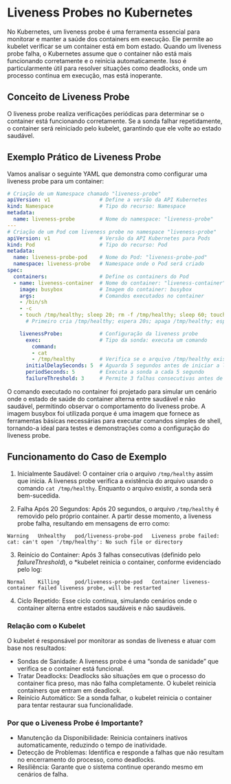 # Liveness Probes no Kubernetes

No Kubernetes, um liveness probe é uma ferramenta essencial para monitorar e manter a saúde dos containers em execução. Ele permite ao kubelet verificar se um container está em bom estado. Quando um liveness probe falha, o Kubernetes assume que o container não está mais funcionando corretamente e o reinicia automaticamente. Isso é particularmente útil para resolver situações como deadlocks, onde um processo continua em execução, mas está inoperante.

## Conceito de Liveness Probe

O liveness probe realiza verificações periódicas para determinar se o container está funcionando corretamente. Se a sonda falhar repetidamente, o container será reiniciado pelo kubelet, garantindo que ele volte ao estado saudável.

## Exemplo Prático de Liveness Probe

Vamos analisar o seguinte YAML que demonstra como configurar uma liveness probe para um container:
```yaml
# Criação de um Namespace chamado "liveness-probe"
apiVersion: v1                # Define a versão da API Kubernetes
kind: Namespace               # Tipo do recurso: Namespace
metadata:
  name: liveness-probe        # Nome do namespace: "liveness-probe"
---
# Criação de um Pod com liveness probe no namespace "liveness-probe"
apiVersion: v1                # Versão da API Kubernetes para Pods
kind: Pod                     # Tipo do recurso: Pod
metadata: 
  name: liveness-probe-pod    # Nome do Pod: "liveness-probe-pod"
  namespace: liveness-probe   # Namespace onde o Pod será criado
spec: 
  containers:                 # Define os containers do Pod
  - name: liveness-container  # Nome do container: "liveness-container"
    image: busybox            # Imagem do container: busybox
    args:                     # Comandos executados no container
    - /bin/sh
    - -c
    - touch /tmp/healthy; sleep 20; rm -f /tmp/healthy; sleep 60; touch /tmp/healthy; sleep 60; rm -f /tmp/healthy; sleep 600
      # Primeiro cria /tmp/healthy; espera 20s; apaga /tmp/healthy; espera 60s; recria /tmp/healthy; repete

    livenessProbe:            # Configuração da liveness probe
      exec:                   # Tipo da sonda: executa um comando
        command:
        - cat
        - /tmp/healthy        # Verifica se o arquivo /tmp/healthy existe
      initialDelaySeconds: 5  # Aguarda 5 segundos antes de iniciar a liveness probe
      periodSeconds: 5        # Executa a sonda a cada 5 segundo
      failureThreshold: 3     # Permite 3 falhas consecutivas antes de reiniciar o container
````

O comando executado no container foi projetado para simular um cenário onde o estado de saúde do container alterna entre saudável e não saudável, permitindo observar o comportamento do liveness probe. 
A imagem busybox foi utilizada porque é uma imagem que fornece as ferramentas básicas necessárias para executar comandos simples de shell, tornando-a ideal para testes e demonstrações como a configuração do liveness probe.

## Funcionamento do Caso de Exemplo
1. Inicialmente Saudável:
O container cria o arquivo ```/tmp/healthy``` assim que inicia. A liveness probe verifica a existência do arquivo usando o comando ```cat /tmp/healthy```. Enquanto o arquivo existir, a sonda será bem-sucedida.

2. Falha Após 20 Segundos:
Após 20 segundos, o arquivo ```/tmp/healthy``` é removido pelo próprio container. A partir desse momento, a liveness probe falha, resultando em mensagens de erro como:
```
Warning   Unhealthy   pod/liveness-probe-pod   Liveness probe failed: cat: can't open '/tmp/healthy': No such file or directory
```

3. Reinício do Container:
Após 3 falhas consecutivas (definido pelo *failureThreshold*), o *kubelet reinicia o container, conforme evidenciado pelo log:
```
Normal    Killing     pod/liveness-probe-pod   Container liveness-container failed liveness probe, will be restarted
```

4. Ciclo Repetido:
Esse ciclo continua, simulando cenários onde o container alterna entre estados saudáveis e não saudáveis.

### Relação com o Kubelet

O kubelet é responsável por monitorar as sondas de liveness e atuar com base nos resultados:
 - Sondas de Sanidade: A liveness probe é uma “sonda de sanidade” que verifica se o container está funcional.
 - Tratar Deadlocks: Deadlocks são situações em que o processo do container fica preso, mas não falha completamente. O kubelet reinicia containers que entram em deadlock.
 - Reinício Automático: Se a sonda falhar, o kubelet reinicia o container para tentar restaurar sua funcionalidade.

### Por que o Liveness Probe é Importante?
 - Manutenção da Disponibilidade: Reinicia containers inativos automaticamente, reduzindo o tempo de inatividade.
 - Detecção de Problemas: Identifica e responde a falhas que não resultam no encerramento do processo, como deadlocks.
 - Resiliência: Garante que o sistema continue operando mesmo em cenários de falha.
